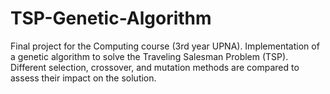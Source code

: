 # TSP-Genetic-Algorithm
Final project for the Computing course (3rd year UPNA). Implementation of a genetic algorithm to solve the Traveling Salesman Problem (TSP). Different selection, crossover, and mutation methods are compared to assess their impact on the solution.
